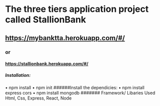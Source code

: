 # The three tiers application project called StallionBank
## https://mybanktta.herokuapp.com/#/
### or
#### https://stallionbank.herokuapp.com/#/
##### Installation: 
• npm install
• npm init
######Install the dependicies:
• npm install express cors
• npm install mongodb
####### Framework/ Libaries Used
Html, Css, Express, React, Node
